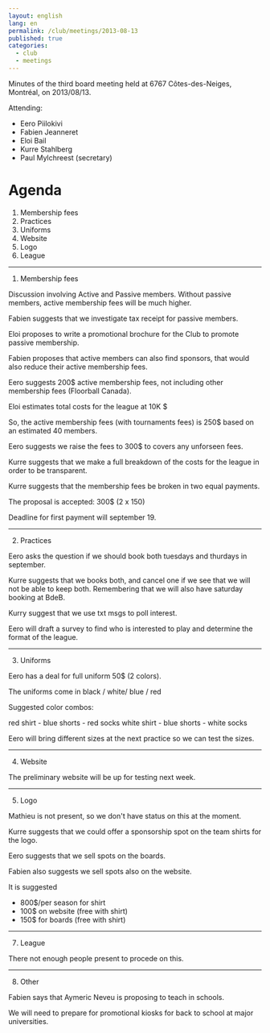```yaml
---
layout: english
lang: en
permalink: /club/meetings/2013-08-13
published: true
categories:
  - club
  - meetings
---
```


Minutes of the third board meeting held at 6767 Côtes-des-Neiges,
Montréal, on 2013/08/13.

Attending:

* Eero Piilokivi
* Fabien Jeanneret
* Eloi Bail
* Kurre Stahlberg
* Paul Mylchreest (secretary)

# Agenda

1. Membership fees
2. Practices
3. Uniforms
4. Website
5. Logo
6. League

-----------------------------------------------------------------------------------------------------
1. Membership fees

Discussion involving Active and Passive members. Without passive
members, active membership fees will be much higher.

Fabien suggests that we investigate tax receipt for passive members.

Eloi proposes to write a promotional brochure for the Club to promote
passive membership.

Fabien proposes that active members can also find sponsors, that would
also reduce their active membership fees.

Eero suggests 200$ active membership fees, not including other
membership fees (Floorball Canada).

Eloi estimates total costs for the league at 10K $

So, the active membership fees (with tournaments fees) is 250$ based
on an estimated 40 members.

Eero suggests we raise the fees to 300$ to covers any unforseen fees.

Kurre suggests that we make a full breakdown of the costs for the
league in order to be transparent.

Kurre suggests that the membership fees be broken in two equal
payments.

The proposal is accepted: 300$ (2 x 150)

Deadline for first payment will september 19.

-----------------------------------------------------------------------------------------------------
2. Practices

Eero asks the question if we should book both tuesdays and thurdays in
september.

Kurre suggests that we books both, and cancel one if we see that we
will not be able to keep both. Remembering that we will also have
saturday booking at BdeB.

Kurry suggest that we use txt msgs to poll interest.

Eero will draft a survey to find who is interested to play and
determine the format of the league.

-----------------------------------------------------------------------------------------------------
3. Uniforms

Eero has a deal for full uniform 50$ (2 colors).

The uniforms come in black / white/ blue / red

Suggested color combos:

 red shirt   - blue shorts - red socks
 white shirt - blue shorts - white socks

Eero will bring different sizes at the next practice so we can test
the sizes.

-----------------------------------------------------------------------------------------------------
4. Website

The preliminary website will be up for testing next week.

-----------------------------------------------------------------------------------------------------
5. Logo

Mathieu is not present, so we don't have status on this at the moment.

Kurre suggests that we could offer a sponsorship spot on the team
shirts for the logo.

Eero suggests that we sell spots on the boards.

Fabien also suggests we sell spots also on the website.

It is suggested

- 800$/per season for shirt
- 100$ on website (free with shirt)
- 150$ for boards (free with shirt)

-----------------------------------------------------------------------------------------------------
7. League

There not enough people present to procede on this.


-----------------------------------------------------------------------------------------------------
8. Other

Fabien says that Aymeric Neveu is proposing to teach in schools.

We will need to prepare for promotional kiosks for back to school at
major universities.
